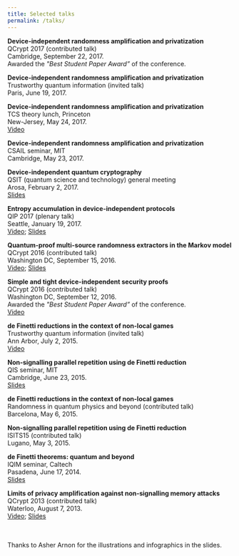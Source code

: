 ```yaml
---
title: Selected talks
permalink: /talks/
---
```


**Device-independent randomness amplification and privatization** <br/>
QCrypt 2017 (contributed talk) <br/>
Cambridge, September 22, 2017. <br/>
Awarded the *"Best Student Paper Award”* of the conference. <br/>

**Device-independent randomness amplification and privatization** <br/>
Trustworthy quantum information (invited talk) <br/>
Paris, June 19, 2017. <br/>

**Device-independent randomness amplification and privatization** <br/>
TCS theory lunch, Princeton <br/>
New-Jersey, May 24, 2017. <br/>
[Video](https://www.youtube.com/watch?v=IExc4pR40Ik)

**Device-independent randomness amplification and privatization** <br/>
CSAIL seminar, MIT <br/>
Cambridge, May 23, 2017.

**Device-independent quantum cryptography** <br/>
QSIT (quantum science and technology) general meeting <br/>
Arosa, February 2, 2017.<br/>
[Slides](/assets/slides/Arosa17.pdf)

**Entropy accumulation in device-independent protocols** <br/> 
QIP 2017 (plenary talk) <br/>
Seattle, January 19, 2017. <br/>
[Video](https://www.youtube.com/watch?v=4rwA_2aLnLc); [Slides](/assets/slides/QIP17.pdf)

**Quantum-proof multi-source randomness extractors in the Markov model** <br/>
QCrypt 2016 (contributed talk) <br/>
Washington DC, September 15, 2016. <br/>
[Video](https://www.youtube.com/watch?v=CloEUzNqXWs&feature=youtu.be&list=PLUz_4vZOI0H0nfczvYk2C_UbE_BMs8cpY); [Slides](/assets/slides/Ext_QCrypt16.pdf)

**Simple and tight device-independent security proofs** <br/>
QCrypt 2016 (contributed talk) <br/>
Washington DC, September 12, 2016. <br/>
Awarded the *"Best Student Paper Award”* of the conference. <br/>
[Video](https://www.youtube.com/watch?v=JWEdZ16OyWE&feature=youtu.be&list=PLUz_4vZOI0H0nfczvYk2C_UbE_BMs8cpY) 

**de Finetti reductions in the context of non-local games** <br/>
Trustworthy quantum information (invited talk) <br/>
Ann Arbor, July 2, 2015. <br/>
[Video](https://www.youtube.com/watch?v=6OME6EPJeP4)

**Non-signalling parallel repetition using de Finetti reduction** <br/>
QIS seminar, MIT <br/>
Cambridge, June 23, 2015.<br/>
[Slides](/assets/slides/MIT15.pdf)

**de Finetti reductions in the context of non-local games** <br/>
Randomness in quantum physics and beyond (contributed talk) <br/>
Barcelona, May 6, 2015.

**Non-signalling parallel repetition using de Finetti reduction**  <br/>
ISITS15 (contributed talk) <br/>
Lugano, May 3, 2015.

**de Finetti theorems: quantum and beyond** <br/>
IQIM seminar, Caltech <br/>
Pasadena, June 17, 2014.<br/>
[Slides](/assets/slides/Caltech14.pdf)

**Limits of privacy amplification against non-signalling memory attacks** <br/>
QCrypt 2013 (contributed talk)<br/>
Waterloo, August 7, 2013. <br/>
[Video](https://www.youtube.com/watch?v=vXUHCNzP8Pc); [Slides](/assets/slides/QCrypt13.pdf)


<br/><br>
Thanks to Asher Arnon for the illustrations and infographics in the slides. 
